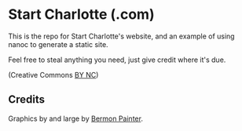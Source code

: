 Start Charlotte (.com)
======================

This is the repo for Start Charlotte's website, and an example of using nanoc to generate a static site.

Feel free to steal anything you need, just give credit where it's due.

(Creative Commons [BY NC](http://creativecommons.org/licenses/by-nc/3.0/legalcode))

Credits
-------

Graphics by and large by [Bermon Painter](http://bermonpainter.com).
